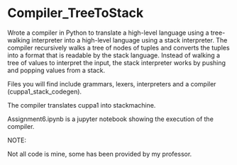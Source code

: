 # Compiler_TreeToStack
Wrote a compiler in Python to translate a high-level language using a tree-walking interpreter into a high-level language using a stack interpreter. The compiler recursively walks a tree of nodes of tuples and converts the tuples into a format that is readable by the stack language. Instead of walking a tree of values to interpret the input, the stack interpreter works by pushing and popping values from a stack.


Files you will find include grammars, lexers, interpreters and a compiler (cuppa1_stack_codegen).

The compiler translates cuppa1 into stackmachine. 

Assignment6.ipynb is a jupyter notebook showing the execution of the compiler.

 NOTE: 
  
  Not all code is mine, some has been provided by my professor.
